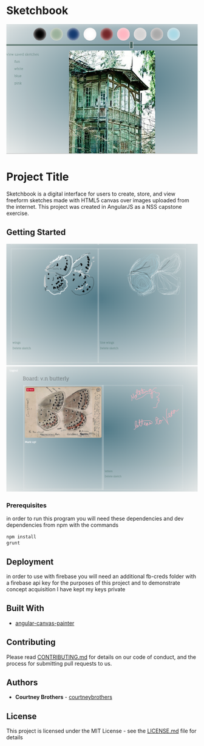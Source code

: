 # Sketchbook
![view of canvas element with background image](./screenshots/canvas.png)

# Project Title

Sketchbook is a digital interface for users to create, store, and view freeform sketches made with HTML5 canvas over images uploaded from the internet.  This project was created in AngularJS as a NSS capstone exercise.

## Getting Started
![view of sketches drawn in app](./screenshots/wings.png)
![sample view](./screenshots/sampleview.png)

### Prerequisites

in order to run this program you will need these dependencies and dev dependencies from npm with the commands 

```
npm install 
grunt
```

## Deployment

in order to use with firebase you will need an additional fb-creds folder with a firebase api key 
for the purposes of this project and to demonstrate concept acquisition I have kept my keys private

## Built With

* [angular-canvas-painter](https://www.npmjs.com/package/angular-canvas-painter) 
## Contributing

Please read [CONTRIBUTING.md](https://gist.github.com/PurpleBooth/b24679402957c63ec426) for details on our code of conduct, and the process for submitting pull requests to us.


## Authors

* **Courtney Brothers** - [courtneybrothers](https://github.com/courtneybrothers)

## License

This project is licensed under the MIT License - see the [LICENSE.md](LICENSE.md) file for details




